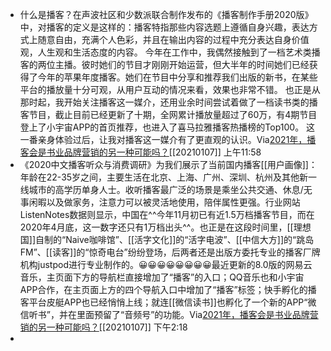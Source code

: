 - 什么是播客？在声波社区和少数派联合制作发布的《播客制作手册2020版》中，对播客的定义是这样的：播客特指那些内容选题上遵循自身兴趣，表达方式上随意自由，充满个人色彩，并且在输出内容的过程中充分表达自身价值观，人生观和生活态度的内容。
  今年在工作中，我偶然接触到了一档艺术类播客的两位主播。彼时她们的节目才刚刚开始运营，但大半年的时间她们已经获得了今年的苹果年度播客。她们在节目中分享和推荐我们出版的新书，在某些平台的播放量十分可观，从用户互动的情况来看，效果也非常不错。
  也正是从那时起，我开始关注播客这一媒介，还用业余时间尝试着做了一档读书类的播客节目，截止目前已经更新了十期，全网累计播放量超过了60万，有4期节目登上了小宇宙APP的首页推荐，也进入了喜马拉雅播客热播榜的Top100。
  这一番亲身体验过后，让我对播客这一媒介有了更直观的认识。Via[2021年，播客会是书业品牌营销的另一种可能吗？](https://mp.weixin.qq.com/s?__biz=MzA5MzIxNTkxMQ==&mid=2652530742&idx=1&sn=8e52af9340f20a435291bbbeee6de90c&chksm=8b8f85febcf80ce811ad7605c02541024924ffed27d122e1f2b172fa408168baa6cd2f00ebdc)[[20210107]] 上午11:58
- 《2020中文播客听众与消费调研》为我们展示了当前国内播客[[用户画像]]：年龄在22-35岁之间，主要生活在北京、上海、广州、深圳、杭州及其他新一线城市的高学历单身人士。收听播客最广泛的场景是乘坐公共交通、休息/无事闲暇以及做家务，注意力可以被灵活地使用，陪伴属性更强。行业网站ListenNotes数据则显示，中国在^^今年11月初已有近1.5万档播客节目，而在2020年4月底，这一数字还只有1万档出头^^。也正是在这段时间里，[[理想国]]自制的“Naive咖啡馆”、[[活字文化]]的“活字电波”、[[中信大方]]的“跳岛FM”、[[读客]]的“惊奇电台”纷纷登场，后两者还是出版方委托专业的播客厂牌机构justpod进行专业制作的。😀😀😀😀😀😀😀😀最近更新的8.0版的网易云音乐，主页面下方的导航栏直接增加了“播客”的入口；QQ音乐也和小宇宙APP合作，在主页面上方的四个导航入口中增加了“播客”标签；快手孵化的播客平台皮艇APP也已经悄悄上线；就连[[微信读书]]也孵化了一个新的APP“微信听书”，并在里面预留了“音频号”的功能。Via[2021年，播客会是书业品牌营销的另一种可能吗？](https://mp.weixin.qq.com/s?__biz=MzA5MzIxNTkxMQ==&mid=2652530742&idx=1&sn=8e52af9340f20a435291bbbeee6de90c&chksm=8b8f85febcf80ce811ad7605c02541024924ffed27d122e1f2b172fa408168baa6cd2f00ebdc)[[20210107]] 下午2:18
- 
